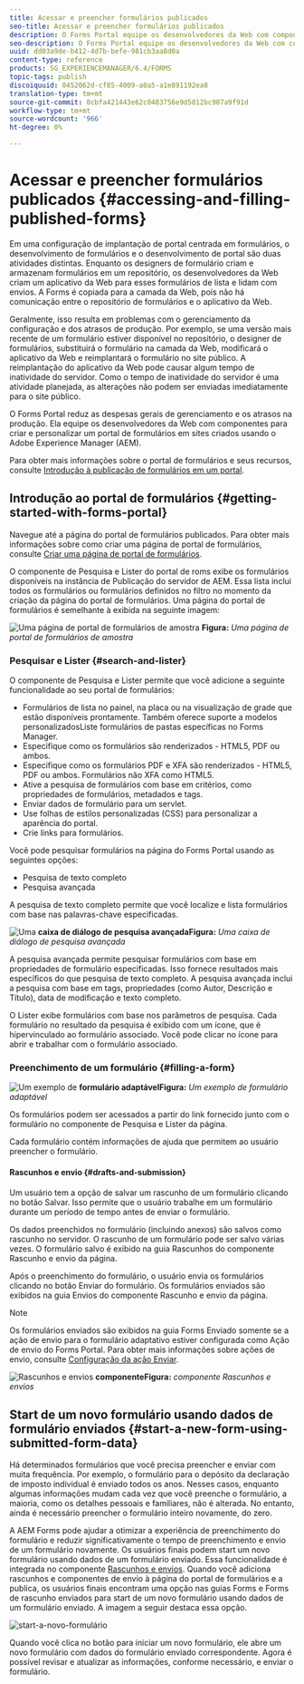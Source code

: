 ```yaml
---
title: Acessar e preencher formulários publicados
seo-title: Acessar e preencher formulários publicados
description: O Forms Portal equipe os desenvolvedores da Web com componentes para criar e personalizar um portal de formulários em sites criados usando o Adobe Experience Manager (AEM).
seo-description: O Forms Portal equipe os desenvolvedores da Web com componentes para criar e personalizar um portal de formulários em sites criados usando o Adobe Experience Manager (AEM).
uuid: dd03a9de-b412-4d7b-befe-981cb3aa8d0a
content-type: reference
products: SG_EXPERIENCEMANAGER/6.4/FORMS
topic-tags: publish
discoiquuid: 0452062d-cf85-4009-a0a5-a1e891192ea8
translation-type: tm+mt
source-git-commit: 8cbfa421443e62c0483756e9d5812bc987a9f91d
workflow-type: tm+mt
source-wordcount: '966'
ht-degree: 0%

---
```



# Acessar e preencher formulários publicados {#accessing-and-filling-published-forms}

Em uma configuração de implantação de portal centrada em formulários, o desenvolvimento de formulários e o desenvolvimento de portal são duas atividades distintas. Enquanto os designers de formulário criam e armazenam formulários em um repositório, os desenvolvedores da Web criam um aplicativo da Web para esses formulários de lista e lidam com envios. A Forms é copiada para a camada da Web, pois não há comunicação entre o repositório de formulários e o aplicativo da Web.

Geralmente, isso resulta em problemas com o gerenciamento da configuração e dos atrasos de produção. Por exemplo, se uma versão mais recente de um formulário estiver disponível no repositório, o designer de formulários, substituirá o formulário na camada da Web, modificará o aplicativo da Web e reimplantará o formulário no site público. A reimplantação do aplicativo da Web pode causar algum tempo de inatividade do servidor. Como o tempo de inatividade do servidor é uma atividade planejada, as alterações não podem ser enviadas imediatamente para o site público.

O Forms Portal reduz as despesas gerais de gerenciamento e os atrasos na produção. Ela equipe os desenvolvedores da Web com componentes para criar e personalizar um portal de formulários em sites criados usando o Adobe Experience Manager (AEM).

Para obter mais informações sobre o portal de formulários e seus recursos, consulte [Introdução à publicação de formulários em um portal](/help/forms/using/introduction-publishing-forms.md).

## Introdução ao portal de formulários {#getting-started-with-forms-portal}

Navegue até a página do portal de formulários publicados. Para obter mais informações sobre como criar uma página de portal de formulários, consulte [Criar uma página de portal de formulários](/help/forms/using/creating-form-portal-page.md).

O componente de Pesquisa e Lister do portal de roms exibe os formulários disponíveis na instância de Publicação do servidor de AEM. Essa lista inclui todos os formulários ou formulários definidos no filtro no momento da criação da página do portal de formulários. Uma página do portal de formulários é semelhante à exibida na seguinte imagem:

![Uma página de portal de formulários de amostra  ](assets/forms-portal-page.png)
**Figura:** *Uma página de portal de formulários de amostra*

### Pesquisar e Lister {#search-and-lister}

O componente de Pesquisa e Lister permite que você adicione a seguinte funcionalidade ao seu portal de formulários:

* Formulários de lista no painel, na placa ou na visualização de grade que estão disponíveis prontamente. Também oferece suporte a modelos personalizadosListe formulários de pastas específicas no Forms Manager.
* Especifique como os formulários são renderizados - HTML5, PDF ou ambos.
* Especifique como os formulários PDF e XFA são renderizados - HTML5, PDF ou ambos. Formulários não XFA como HTML5.
* Ative a pesquisa de formulários com base em critérios, como propriedades de formulários, metadados e tags.
* Enviar dados de formulário para um servlet.
* Use folhas de estilos personalizadas (CSS) para personalizar a aparência do portal.
* Crie links para formulários.

Você pode pesquisar formulários na página do Forms Portal usando as seguintes opções:

* Pesquisa de texto completo
* Pesquisa avançada

A pesquisa de texto completo permite que você localize e lista formulários com base nas palavras-chave especificadas.

![Uma ](assets/search-panel.png)
**caixa de diálogo de pesquisa avançadaFigura:** *Uma caixa de diálogo de pesquisa avançada*

A pesquisa avançada permite pesquisar formulários com base em propriedades de formulário especificadas. Isso fornece resultados mais específicos do que pesquisa de texto completo. A pesquisa avançada inclui a pesquisa com base em tags, propriedades (como Autor, Descrição e Título), data de modificação e texto completo.

O Lister exibe formulários com base nos parâmetros de pesquisa. Cada formulário no resultado da pesquisa é exibido com um ícone, que é hipervinculado ao formulário associado. Você pode clicar no ícone para abrir e trabalhar com o formulário associado.

### Preenchimento de um formulário {#filling-a-form}

![Um exemplo de ](assets/filling_a_form.png)
**formulário adaptávelFigura:** *Um exemplo de formulário adaptável*

Os formulários podem ser acessados a partir do link fornecido junto com o formulário no componente de Pesquisa e Lister da página.

Cada formulário contém informações de ajuda que permitem ao usuário preencher o formulário.

#### Rascunhos e envio {#drafts-and-submission}

Um usuário tem a opção de salvar um rascunho de um formulário clicando no botão Salvar. Isso permite que o usuário trabalhe em um formulário durante um período de tempo antes de enviar o formulário.

Os dados preenchidos no formulário (incluindo anexos) são salvos como rascunho no servidor. O rascunho de um formulário pode ser salvo várias vezes. O formulário salvo é exibido na guia Rascunhos do componente Rascunho e envio da página.

Após o preenchimento do formulário, o usuário envia os formulários clicando no botão Enviar do formulário. Os formulários enviados são exibidos na guia Envios do componente Rascunho e envio da página.

>[!NOTE]
>
>Os formulários enviados são exibidos na guia Forms Enviado somente se a ação de envio para o formulário adaptativo estiver configurada como Ação de envio do Forms Portal. Para obter mais informações sobre ações de envio, consulte [Configuração da ação Enviar](/help/forms/using/configuring-submit-actions.md).

![Rascunhos e envios ](assets/draft-submission.png)
**componenteFigura:** *componente Rascunhos e envios*

## Start de um novo formulário usando dados de formulário enviados {#start-a-new-form-using-submitted-form-data}

Há determinados formulários que você precisa preencher e enviar com muita frequência. Por exemplo, o formulário para o depósito da declaração de imposto individual é enviado todos os anos. Nesses casos, enquanto algumas informações mudam cada vez que você preenche o formulário, a maioria, como os detalhes pessoais e familiares, não é alterada. No entanto, ainda é necessário preencher o formulário inteiro novamente, do zero.

A AEM Forms pode ajudar a otimizar a experiência de preenchimento do formulário e reduzir significativamente o tempo de preenchimento e envio de um formulário novamente. Os usuários finais podem start um novo formulário usando dados de um formulário enviado. Essa funcionalidade é integrada no componente [Rascunhos e envios](/help/forms/using/draft-submission-component.md). Quando você adiciona rascunhos e componentes de envio à página do portal de formulários e a publica, os usuários finais encontram uma opção nas guias Forms e Forms de rascunho enviados para start de um novo formulário usando dados de um formulário enviado. A imagem a seguir destaca essa opção.

![start-a-novo-formulário](assets/start-a-new-form.png)

Quando você clica no botão para iniciar um novo formulário, ele abre um novo formulário com dados do formulário enviado correspondente. Agora é possível revisar e atualizar as informações, conforme necessário, e enviar o formulário.
